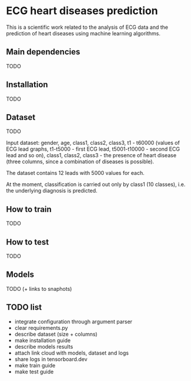 # ECG heart diseases prediction

This is a scientific work related to the analysis of ECG data and the prediction of heart diseases using machine learning algorithms.

## Main dependencies
TODO

## Installation
TODO

## Dataset
TODO

Input dataset: gender, age, class1, class2, class3, t1 - t60000 (values of ECG lead graphs, t1-t5000 - first ECG lead, t5001-t10000 - second ECG lead and so on), class1, class2, class3 - the presence of heart disease (three columns, since a combination of diseases is possible).

The dataset contains 12 leads with 5000 values for each.

At the moment, classification is carried out only by class1 (10 classes), i.e. the underlying diagnosis is predicted.

## How to train
TODO

## How to test
TODO

## Models
TODO (+ links to snaphots)

## TODO list
- integrate configuration through argument parser
- clear requirements.py
- describe dataset (size + columns)
- make installation guide
- describe models results
- attach link cloud with models, dataset and logs
- share logs in tensorboard.dev
- make train guide
- make test guide
